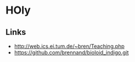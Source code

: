 # HOly

## Links
* <http://web.ics.ei.tum.de/~bren/Teaching.php>
* <https://github.com/brennand/bioloid_indigo.git>

